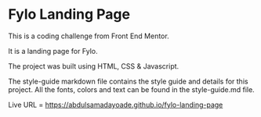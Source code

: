 # Fylo Landing Page

This is a coding challenge from Front End Mentor.

It is a landing page for Fylo.

The project was built using HTML, CSS & Javascript.

The style-guide markdown file contains the style guide and details for this project. All the fonts, colors and text can be found in the style-guide.md file.

Live URL = https://abdulsamadayoade.github.io/fylo-landing-page